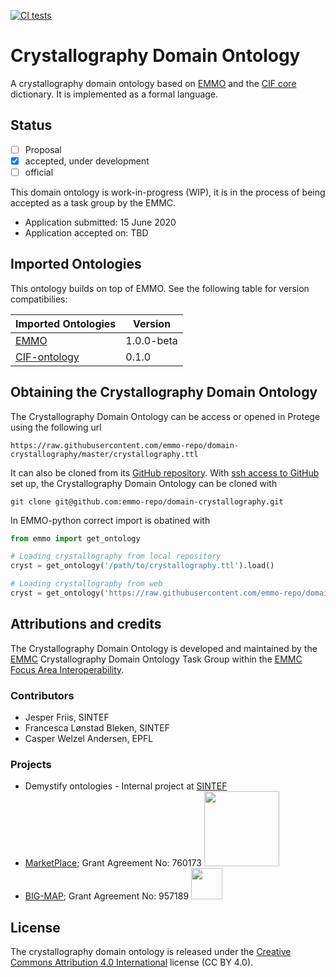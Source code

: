 [![CI tests](https://github.com/emmo-repo/domain-crystallography/workflows/CI%20emmocheck/badge.svg)](https://github.com/emmo-repo/domain-crystallography/actions/)


Crystallography Domain Ontology
===============================
A crystallography domain ontology based on [EMMO][1] and the [CIF core][2] dictionary.
It is implemented as a formal language.


Status
------
- [ ] Proposal
- [X] accepted, under development
- [ ] official

This domain ontology is work-in-progress (WIP), it is in the process
of being accepted as a task group by the EMMC.

* Application submitted: 15 June 2020
* Application accepted on: TBD


Imported Ontologies
-------------------
This ontology builds on top of EMMO. See the following table for version
compatibilies:

| Imported Ontologies | Version           |
| ------------------- | ----------------- |
| [EMMO][1]           | 1.0.0-beta        |
| [CIF-ontology][2]   | 0.1.0             |



Obtaining the Crystallography Domain Ontology
---------------------------------------------
The Crystallography Domain Ontology can be access or opened in Protege
using the following url

    https://raw.githubusercontent.com/emmo-repo/domain-crystallography/master/crystallography.ttl

It can also be cloned from its [GitHub repository][3].  With [ssh
access to GitHub][github-ssh] set up, the Crystallography Domain
Ontology can be cloned with

    git clone git@github.com:emmo-repo/domain-crystallography.git

In EMMO-python correct import is obatined with

```python
from emmo import get_ontology

# Loading crystallography from local repository
cryst = get_ontology('/path/to/crystallography.ttl').load()

# Loading crystallography from web
cryst = get_ontology('https://raw.githubusercontent.com/emmo-repo/domain-crystallography/master/crystallography.ttl').load()
```


Attributions and credits
------------------------
The Crystallography Domain Ontology is developed and maintained by the
[EMMC][EMMC] Crystallography Domain Ontology Task Group within the [EMMC Focus
Area Interoperability][EMMC-interoperability].

### Contributors
- Jesper Friis, SINTEF
- Francesca Lønstad Bleken, SINTEF
- Casper Welzel Andersen, EPFL

### Projects
- Demystify ontologies - Internal project at [SINTEF](www.sintef.no)
- [MarketPlace](https://www.the-marketplace-project.eu/);
  Grant Agreement No: 760173
  <img src="https://www.the-marketplace-project.eu/content/dam/iwm/the-marketplace-project/images/MARKETPLACE_LOGO_300dpi.png" width="120">
- [BIG-MAP](https://www.big-map.eu/);
  Grant Agreement No: 957189
  <img src="https://avatars1.githubusercontent.com/u/72801303?s=200&v=4" height="50">


License
-------
The crystallography domain ontology is released under the [Creative
Commons Attribution 4.0 International](https://creativecommons.org/licenses/by/4.0/legalcode) license (CC BY 4.0).


[1]: https://github.com/emmo-repo/EMMO
[2]: https://github.com/emmo-repo/CIF-ontology
[3]: https://github.com/emmo-repo/domain-crystallography
[github]: https://github.com/
[github-ssh]: https://docs.github.com/en/github/authenticating-to-github/generating-a-new-ssh-key-and-adding-it-to-the-ssh-agent
[EMMC]: https://emmc.eu/
[EMMC-interoperability]: https://emmc.eu/activities/emmc-focus-areas/interoperability

